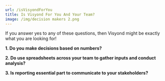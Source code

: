 ```yaml
---
url: /isVisyondForYou
title: Is Visyond For You And Your Team?
image: /img/decision makers 2.png
---
```

If you answer yes to any of these questions, then Visyond might be exactly what you are looking for!

**1. Do you make decisions based on numbers?**

**2. Do use spreadsheets across your team to gather inputs and conduct analysis?**

**3. Is reporting essential part to communicate to your stakeholders?**
